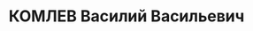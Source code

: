 ---
title: КОМЛЕВ Василий Васильевич
description: "русский. Член ВКП(б).\n Работник Машиностроительного з-да им.Буденного\
  \ (пос.Сабунчи). Прож.: Аз.ССР, г.Баку.\n Арестован в 1936\n Обвинение: троцкист.\n\
  \ Приговор: ВК ВС СССР, 1937 - ИТЛ.\n Реабилитирован ВКВС СССР в 1956.\n *В 1955\
  \ обратился с жалобой, заявив, что оговорил себя и других после применения мер физического\
  \ воздействия.\n Источники: Сталинский список от 03.10.1937 (Аз.ССР, Кат.2)| Личное\
  \ дело №37778 Степаняна Н.А. (АПД УДПАР, ф.6, оп.9, д.478, л.11)| Определение ВКВС\
  \ СССР, 04.02.1956 (упоминание)."
---
